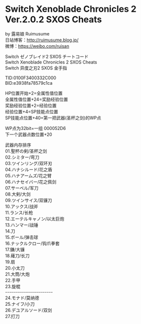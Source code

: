 # Switch Xenoblade Chronicles 2 Ver.2.0.2 SXOS Cheats
by 露易娘 Ruimusume</br>
日站博客：http://ruimusume.blog.jp/</br>
微博：https://weibo.com/ruisan</br>

Switch ゼノブレイド2 SXOS チートコード</br>
Switch Xenoblade Chronicles 2 SXOS Cheats</br>
Switch 异度之刃2 SXOS 金手指

TID:0100F3400332C000</br>
BID:e3938fa78579c1ca

HP位置开始+2=全属性值位置</br>
全属性值位置+24=奖励经验位置</br>
奖励经验位置+2=经验位置</br>
经验位置+4=SP技能点位置</br>
SP技能点位置+40=第一把武器(圣杯之剑)的WP点

WP点为32bit=一组 000052D6</br>
下一个武器点数位置+20</br>

武器内存排序</br>
01.聖杯の剣/圣杯之剑</br>
02.シミター/弯刀</br>
03.ツインリング/双环刃</br>
04.ハナシルード/花之盾</br>
05.ハナアームズ/花之臂</br>
06.ハナセイバー/花之佩剑</br>
07.サーベル/军刀</br>
08.大剣/大剑</br>
09.ツインサイス/双镰刀</br>
10.アックス/战斧</br>
11.ランス/长枪</br>
12.エーテルキャノン/以太巨炮</br>
13.ハンマー/战锤</br>
14.刀</br>
15.ボール/弹击球</br>
16.ナックルクロー/钩爪拳套</br>
17.鎌/大镰</br>
18.薙刀/长刀</br>
19.扇</br>
20.小太刀</br>
21.大筒/大炮</br>
22.手甲</br>
23.旋棍</br>
------------------------</br>
24.モナド/莫纳德</br>
25.ナイフ/小刀</br>
26.デユアルソード/双剑</br>
27.打刀

